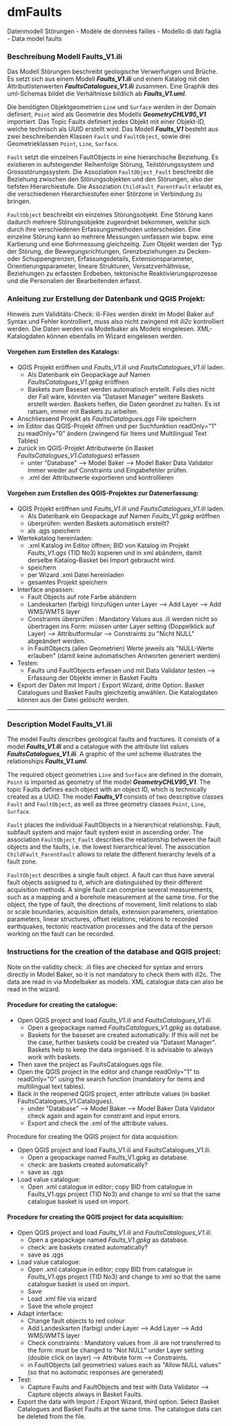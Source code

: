 # dmFaults
Datenmodell Störungen - Modèle de données failles - Modello di dati faglia - Data model faults 

### Beschreibung Modell Faults_V1.ili
   
Das Modell Störungen beschreibt geologische Verwerfungen und Brüche. Es setzt sich aus einem Modell ***Faults_V1.ili*** und einem Katalog mit den Attributlistenwerten ***FaultsCatalogues_V1.ili*** zusammen. Eine Graphik des uml-Schemas bildet die Verhältnisse bildlich ab ***Faults_V1.uml***.

Die benötigten Objektgeometrien `Line` und `Surface` werden in der Domain definiert, `Point` wird als Geometrie des Modells ***GeometryCHLV95_V1*** importiert. Das Topic Faults definiert jedes Objekt mit einer Objekt-ID, welche technisch als UUID erstellt wird. Das Modell ***Faults_V1*** besteht aus zwei beschreibenden Klassen `Fault` und `FaultObject`, sowie drei Geometrieklassen `Point`, `Line`, `Surface`. 

`Fault` setzt die einzelnen FaultObjects in eine hierarchische Beziehung. Es existieren in aufsteigender Reihenfolge Störung, Teilstörungssystem und Grossstörungssystem. Die Assoziation `FaultObject_Fault` beschreibt die Beziehung zwischen den Störungsobjekten und den Störungen, also der tiefsten Hierarchiestufe. Die Assoziation `ChildFault_ParentFault` erlaubt es, die verschiedenen Hierarchiestufen einer Störzone in Verbindung zu bringen.  

`FaultObject` beschreibt ein einzelnes Störungsobjekt. Eine Störung kann dadurch mehrere Störungsobjekte zugeordnet bekommen, welche sich durch ihre verschiedenen Erfassungsmethoden unterscheiden. Eine einzelne Störung kann so mehrere Messungen umfassen wie bspw. eine Kartierung und eine Bohrmessung gleichzeitig. Zum Objekt werden der Typ der Störung, die Bewegungsrichtungen, Grenzbeziehungen zu Decken- oder Schuppengrenzen, Erfassungsdetails, Extensionsparameter, Orientierungsparameter, lineare Strukturen, Versatzverhältnisse, Beziehungen zu erfassten Erdbeben, tektonische Reaktivierungsprozesse und die Personalien der Bearbeitenden erfasst.  

### Anleitung zur Erstellung der Datenbank und QGIS Projekt:

Hinweis zum Validitäts-Check: ili-Files werden direkt im Model Baker auf Syntax und Fehler kontrolliert, muss also nicht zwingend mit *ili2c* kontrolliert werden. Die Daten werden via Modelbaker als Models eingelesen. XML-Katalogdaten können ebenfalls im Wizard eingelesen werden. 

#### Vorgehen zum Erstellen des Katalogs: 
- QGIS Projekt eröffnen und *Faults_V1.ili* und *FaultsCatalogues_V1.ili* laden. 
	- Als Datenbank ein Geopackage auf Namen *FaultsCatalogues_V1.gpkg* eröffnen
	- Baskets zum Baseset werden automatisch erstellt. Falls dies nicht der Fall wäre, könnten via "Dataset Manager" weitere Baskets erstellt werden. Baskets helfen, die Daten geordnet zu halten. Es ist ratsam, immer mit Baskets zu arbeiten. 
- Anschliessend Projekt als *FaultsCatalogues.qgs* File speichern 
- im Editor das QGIS-Projekt öffnen und per Suchfunktion readOnly="1" zu readOnly="0" ändern (zwingend für Items und Multilingual Text Tables) 
- zurück im QGIS-Projekt Attributwerte (in Basket *FaultsCatalogues_V1.Catalogues*) erfassen 
	- unter "Database" --> Model Baker --> Model Baker Data Validator immer wieder auf Constraints und Eingabefehler prüfen. 
	- .xml der Attributwerte exportieren und kontrollieren 

#### Vorgehen zum Erstellen des QGIS-Projektes zur Datenerfassung: 
- QGIS Projekt eröffnen und *Faults_V1.ili* und *FaultsCatalogues_V1.ili* laden. 
	- Als Datenbank ein Geopackage auf Namen *Faults_V1.gpkg* eröffnen
	- überprüfen: werden Baskets automatisch erstellt? 
	- als .qgs speichern 
- Wertekatalog hereinladen: 
	- .xml Katalog im Editor öffnen; BID von Katalog im Projekt *Faults_V1.qgs* (TID No3) kopieren und in xml abändern, damit derselbe Katalog-Basket bei Import gebraucht wird. 
	- speichern 
	- per Wizard .xml Datei hereinladen
	- gesamtes Projekt speichern 
- Interface anpassen: 
	- Fault Objects auf rote Farbe abändern 
	- Landeskarten (farbig) hinzufügen unter Layer --> Add Layer --> Add WMS/WMTS layer 
	- Constraints überprüfen : Mandatory Values aus .ili werden nicht so übertragen ins Form: müssen unter Layer setting (Doppelklick auf Layer) --> Attributformular --> Constraints zu "Nicht NULL" abgeändert werden. 
	- in FaultObjects (allen Geometrien) Werte jeweils als "NULL-Werte erlauben" (damit keine automatischen Antworten generiert werden)
- Testen: 
	- Faults und FaultObjects erfassen und mit Data Validator testen --> Erfassung der Objekte immer in Basket Faults 
- Export der Daten mit Import / Export Wizard, dritte Option. Basket Catalogues und Basket Faults gleichzeitig anwählen. Die Katalogdaten können aus der Datei gelöscht werden. 

  
  
---
   
### Description Model Faults_V1.ili

The model Faults describes geological faults and fractures. It consists of a model ***Faults_V1.ili*** and a catalogue with the attribute list values ***FaultsCatalogues_V1.ili***. A graphic of the uml scheme illustrates the relationships ***Faults_V1.uml***.

The required object geometries `Line` and `Surface` are defined in the domain, `Point` is imported as geometry of the model ***GeometryCHLV95_V1***. The topic Faults defines each object with an object ID, which is technically created as a UUID. The model ***Faults_V1*** consists of two descriptive classes `Fault` and `FaultObject`, as well as three geometry classes `Point`, `Line`, `Surface`. 

`Fault` places the individual FaultObjects in a hierarchical relationship. Fault, subfault system and major fault system exist in ascending order. The association `FaultObject_Fault` describes the relationship between the fault objects and the faults, i.e. the lowest hierarchical level. The association `ChildFault_ParentFault` allows to relate the different hierarchy levels of a fault zone.  

`FaultObject` describes a single fault object. A fault can thus have several fault objects assigned to it, which are distinguished by their different acquisition methods. A single fault can comprise several measurements, such as a mapping and a borehole measurement at the same time. For the object, the type of fault, the directions of movement, limit relations to slab or scale boundaries, acquisition details, extension parameters, orientation parameters, linear structures, offset relations, relations to recorded earthquakes, tectonic reactivation processes and the data of the person working on the fault can be recorded. 

		
### Instructions for the creation of the database and QGIS project:

Note on the validity check: .ili files are checked for syntax and errors directly in Model Baker, so it is not mandatory to check them with ili2c. The data are read in via Modelbaker as models. XML catalogue data can also be read in the wizard. 

#### Procedure for creating the catalogue: 
- Open QGIS project and load *Faults_V1.ili* and *FaultsCatalogues_V1.ili*. 
	- Open a geopackage named *FaultsCatalogues_V1.gpkg* as database.
	- Baskets for the baseset are created automatically. If this will not be the case, further baskets could be created via "Dataset Manager". Baskets help to keep the data organised. It is advisable to always work with baskets. 
- Then save the project as FaultsCatalogues.qgs file. 
- Open the QGIS project in the editor and change readOnly="1" to readOnly="0" using the search function (mandatory for items and multilingual text tables). 
- Back in the reopened QGIS project, enter attribute values (in basket FaultsCatalogues_V1.Catalogues). 
	- under "Database" --> Model Baker --> Model Baker Data Validator check again and again for constraint and input errors. 
	- Export and check the .xml of the attribute values. 

Procedure for creating the QGIS project for data acquisition: 
- Open QGIS project and load Faults_V1.ili and FaultsCatalogues_V1.ili. 
	- Open a geopackage named Faults_V1.gpkg as database.
	- check: are baskets created automatically? 
	- save as .qgs 
- Load value catalogue: 
	- Open .xml catalogue in editor; copy BID from catalogue in Faults_V1.qgs project (TID No3) and change to xml so that the same catalogue basket is used on import. 
	
#### Procedure for creating the QGIS project for data acquisition: 
- Open QGIS project and load *Faults_V1.ili* and *FaultsCatalogues_V1.ili*. 
	- Open a geopackage named *Faults_V1.gpkg* as database.
	- check: are baskets created automatically? 
	- save as .qgs 
- Load value catalogue: 
	- Open .xml catalogue in editor; copy BID from catalogue in *Faults_V1.qgs* project (TID No3) and change to xml so that the same catalogue basket is used on import. 
	- Save 
	- Load .xml file via wizard
	- Save the whole project 
- Adapt interface: 
	- Change fault objects to red colour 
	- Add Landeskarten (farbig) under Layer --> Add Layer --> Add WMS/WMTS layer 
	- Check constraints : Mandatory values from .ili are not transferred to the form: must be changed to "Not NULL" under Layer setting (double click on layer) --> Attribute form --> Constraints. 
	- in FaultObjects (all geometries) values each as "Allow NULL values" (so that no automatic responses are generated)
- Test: 
	- Capture Faults and FaultObjects and test with Data Validator --> Capture objects always in Basket Faults. 
- Export the data with Import / Export Wizard, third option. Select Basket Catalogues and Basket Faults at the same time. The catalogue data can be deleted from the file. 
